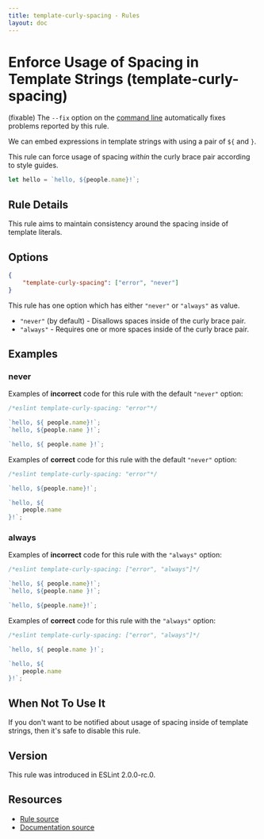 ```yaml
---
title: template-curly-spacing - Rules
layout: doc
---
```

<!-- Note: No pull requests accepted for this file. See README.md in the root directory for details. -->

# Enforce Usage of Spacing in Template Strings (template-curly-spacing)

(fixable) The `--fix` option on the [command line](../user-guide/command-line-interface#fix) automatically fixes problems reported by this rule.

We can embed expressions in template strings with using a pair of `${` and `}`.

This rule can force usage of spacing _within_ the curly brace pair according to style guides.

```js
let hello = `hello, ${people.name}!`;
```

## Rule Details

This rule aims to maintain consistency around the spacing inside of template literals.

## Options

```json
{
    "template-curly-spacing": ["error", "never"]
}
```

This rule has one option which has either `"never"` or `"always"` as value.

* `"never"` (by default) - Disallows spaces inside of the curly brace pair.
* `"always"` - Requires one or more spaces inside of the curly brace pair.

## Examples

### never

Examples of **incorrect** code for this rule with the default `"never"` option:

```js
/*eslint template-curly-spacing: "error"*/

`hello, ${ people.name}!`;
`hello, ${people.name }!`;

`hello, ${ people.name }!`;
```

Examples of **correct** code for this rule with the default `"never"` option:

```js
/*eslint template-curly-spacing: "error"*/

`hello, ${people.name}!`;

`hello, ${
    people.name
}!`;
```

### always

Examples of **incorrect** code for this rule with the `"always"` option:

```js
/*eslint template-curly-spacing: ["error", "always"]*/

`hello, ${ people.name}!`;
`hello, ${people.name }!`;

`hello, ${people.name}!`;
```

Examples of **correct** code for this rule with the `"always"` option:

```js
/*eslint template-curly-spacing: ["error", "always"]*/

`hello, ${ people.name }!`;

`hello, ${
    people.name
}!`;
```

## When Not To Use It

If you don't want to be notified about usage of spacing inside of template strings, then it's safe to disable this rule.

## Version

This rule was introduced in ESLint 2.0.0-rc.0.

## Resources

* [Rule source](https://github.com/eslint/eslint/tree/master/lib/rules/template-curly-spacing.js)
* [Documentation source](https://github.com/eslint/eslint/tree/master/docs/rules/template-curly-spacing.md)
